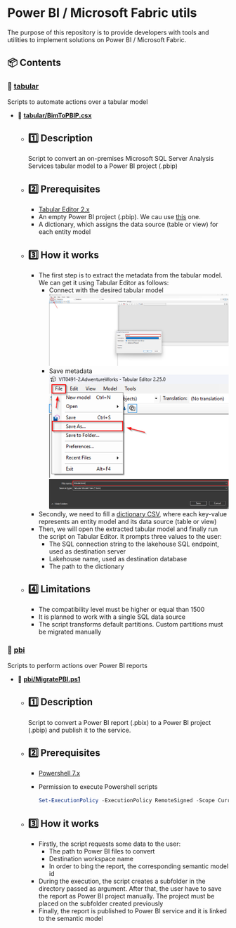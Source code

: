# Power BI / Microsoft Fabric utils

The purpose of this repository is to provide developers with tools and utilities to implement solutions on Power BI / Microsoft Fabric.

## 📦 Contents

### 📁 [tabular](https://github.com/javendia/Fabric/blob/main/tabular)

Scripts to automate actions over a tabular model

- 🔗 **[tabular/BimToPBIP.csx](https://github.com/javendia/Fabric/blob/main/tabular/BimToPBIP.csx)**
    - 1️⃣ Description
        --- 
        Script to convert an on-premises Microsoft SQL Server Analysis Services tabular model to a Power BI project (.pbip)
    - 2️⃣ Prerequisites
        ---
        - [Tabular Editor 2.x](https://github.com/TabularEditor/TabularEditor/releases)
        - An empty Power BI project (.pbip). We cau use [this]() one.
        - A dictionary, which assigns the data source (table or view) for each entity model
    - 3️⃣ How it works
        ---
        - The first step is to extract the metadata from the tabular model. We can get it using Tabular Editor as follows:
            - Connect with the desired tabular model
            ![img](./tabular/media/tabular-01.png)
            - Save metadata
            ![img](./tabular/media/tabular-02.png)
            ![img](./tabular/media/tabular-03.png)
        - Secondly, we need to fill a [dictionary CSV](https://github.com/javendia/Fabric/blob/main/tabular/Dictionary.csv), where each key-value represents an entity model and its data source (table or view)
        - Then, we will open the extracted tabular model and finally run the script on Tabular Editor. It prompts three values to the user:
            - The SQL connection string to the lakehouse SQL endpoint, used as destination server
            - Lakehouse name, used as destination database
            - The path to the dictionary
    - 4️⃣ Limitations
        ---
        - The compatibility level must be higher or equal than 1500
        - It is planned to work with a single SQL data source
        - The script transforms default partitions. Custom partitions must be migrated manually

### 📁 [pbi](https://github.com/javendia/Fabric/blob/main/pbi)

Scripts to perform actions over Power BI reports

- 🔗 **[pbi/MigratePBI.ps1](https://github.com/javendia/Fabric/blob/main/pbi/MigratePBI.ps1)**
    - 1️⃣ Description
        --- 
        Script to convert a Power BI report (.pbix) to a Power BI project (.pbip) and publish it to the service.
    - 2️⃣ Prerequisites
        ---
        - [Powershell 7.x](https://learn.microsoft.com/es-es/powershell/scripting/install/installing-powershell-on-windows?view=powershell-7.5)
        - Permission to execute Powershell scripts

            ```powershell
            Set-ExecutionPolicy -ExecutionPolicy RemoteSigned -Scope CurrentUser
            ```
    - 3️⃣ How it works
        ---
        - Firstly, the script requests some data to the user:
            - The path to Power BI files to convert
            - Destination workspace name
            - In order to bing the report, the corresponding semantic model id
        - During the execution, the script creates a subfolder in the directory passed as argument. After that, the user have to save the report as Power BI project manually. The project must be placed on the subfolder created previously
        - Finally, the report is published to Power BI service and it is linked to the semantic model